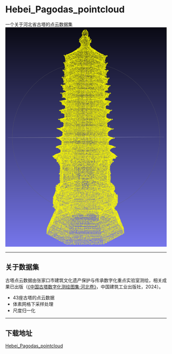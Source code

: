 # Hebei_Pagodas_pointcloud
一个关于河北省古塔的点云数据集
![Hebei_Pagodas](point_cloud.jpg)
***
## 关于数据集
古塔点云数据由张家口市建筑文化遗产保护与传承数字化重点实验室测绘，相关成果已出版（[《中国古塔数字化测绘图集·河北卷》](https://www.cabplink.com/commodity-details?productCode=9445451743402)，中国建筑工业出版社，2024）。

- 43座古塔的点云数据
- 体素网格下采样处理
- 尺度归一化
***
## 下载地址
[Hebei_Pagodas_pointcloud](https://drive.google.com/file/d/1NqT09n-y4Xl8pBdgjBFVYo2gPD7vTg7g/view?usp=sharing)
